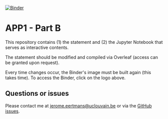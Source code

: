 [![Binder](https://mybinder.org/badge_logo.svg)](https://mybinder.org/v2/gh/jeertmans/LEPL1202_APP1-B/HEAD?urlpath=/tree/index.ipynb)

# APP1 - Part B

This repository contains (1) the statement and (2) the Jupyter Notebook that serves as interactive contents.

The statement should be modified and compiled via Overleaf (access can be granted upon request).

Every time changes occur, the Binder's image must be built again (this takes time). To access the Binder, click on the logo above.


## Questions or issues

Please contact me at [jerome.eertmans@uclouvain.be](mailto:jerome.eertmans@uclouvain.be) or via the [GitHub issues](https://github.com/jeertmans/LEPL1202_APP1-B/issues).
